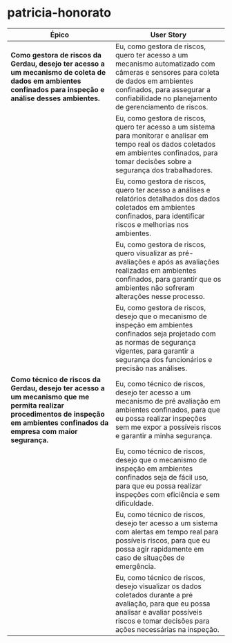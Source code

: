 # patricia-honorato

| **Épico** | **User Story** |
|--|--|
| **Como gestora de riscos da Gerdau, desejo ter acesso a um mecanismo de coleta de dados em ambientes confinados para inspeção e análise desses ambientes.** | Eu, como gestora de riscos, quero ter acesso a um mecanismo automatizado com câmeras e sensores para coleta de dados em ambientes confinados, para assegurar a confiabilidade no planejamento de gerenciamento de riscos. |
|  | Eu, como gestora de riscos, quero ter acesso a um sistema para monitorar e analisar em tempo real os dados coletados em ambientes confinados, para tomar decisões sobre a segurança dos trabalhadores. |
|  |Eu, como gestora de riscos, quero ter acesso a análises e relatórios detalhados dos dados coletados em ambientes confinados, para identificar riscos e melhorias nos ambientes.  |
|  | Eu, como gestora de riscos, quero visualizar as pré-avaliações e após as avaliações realizadas em ambientes confinados, para garantir que os ambientes não sofreram alterações nesse processo. |
|  |Eu, como gestora de riscos, desejo que o mecanismo de inspeção em ambientes confinados seja projetado com as normas de segurança vigentes, para garantir a segurança dos funcionários e precisão nas análises.  |
| **Como técnico de riscos da Gerdau, desejo ter acesso a um mecanismo que me permita realizar procedimentos de inspeção em ambientes confinados da empresa com maior segurança.** | Eu, como técnico de riscos, desejo ter acesso a um mecanismo de pré avaliação em ambientes confinados, para que eu possa realizar inspeções sem me expor a possíveis riscos e garantir a minha segurança. |
|  | Eu, como técnico de riscos, desejo que o mecanismo de inspeção em ambientes confinados seja de fácil uso, para que eu possa realizar inspeções com eficiência e sem dificuldade. |
|  | Eu, como técnico de riscos, desejo ter acesso a um sistema com alertas em tempo real para possíveis riscos, para que eu possa agir rapidamente em caso de situações de emergência. |
|  | Eu, como técnico de riscos, desejo visualizar os dados coletados durante a pré avaliação, para que eu possa analisar e avaliar possíveis riscos e tomar decisões para ações necessárias na inspeção.
